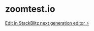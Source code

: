 # zoomtest.io

[Edit in StackBlitz next generation editor ⚡️](https://stackblitz.com/~/github.com/enoshsugnakar/zoomtest.io)